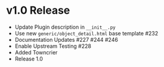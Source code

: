 <!-- markdownlint-disable MD024 -->

# v1.0 Release

<!-- towncrier release notes start -->

- Update Plugin description in `__init__.py` 
- Use new `generic/object_detail.html` base template #232
- Documentation Updates #227 #244 #246
- Enable Upstream Testing #228
- Added Towncrier
- Release 1.0

